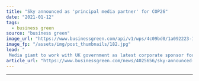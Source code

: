 ```yaml
---
title: "Sky announced as 'principal media partner' for COP26"
date: "2021-01-12"
tags: 
  - business green
source: "business green"
image_url: "https://www.businessgreen.com/api/v1/wps/4c09bd0/1a092223-1c74-4a6f-9ba3-fe3cd2591dc2/2/Hybrid-Sky-Engineer-Van-2020-0009-185x114.jpg"
image_fp: "/assets/img/post_thumbnails/182.jpg"
lead: "
 Media giant to work with UK government as latest corporate sponsor for crucial climate summit, as it also unveiled a clutch of new green broadcasting commitments ..."
article_url: "https://www.businessgreen.com/news/4025656/sky-announced-principal-media-partner-cop26"
---
```


---
